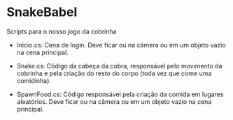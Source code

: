 # SnakeBabel
Scripts para o nosso jogo da cobrinha

- Inicio.cs: Cena de login. Deve ficar ou na câmera ou em um objeto vazio na cena principal.

- Snake.cs: Código da cabeça da cobra, responsável pelo movimento da cobrinha e pela criação do resto do corpo (toda vez que come uma comidinha).

- SpawnFood.cs: Código responsável pela criação da comida em lugares aleatórios. Deve ficar ou na câmera ou em um objeto vazio na cena principal.


